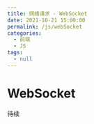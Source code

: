 ```yaml
---
title: 网络请求 - WebSocket
date: 2021-10-21 15:00:00
permalink: /js/webSocket
categories:
  - 前端
  - JS
tags:
  - null
---
```


# WebSocket

待续
